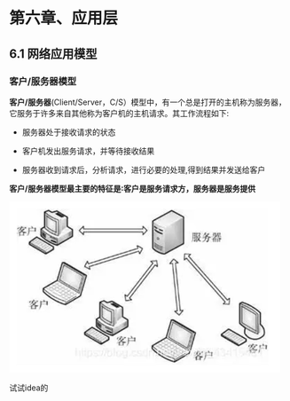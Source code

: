 















# 第六章、应用层



## 6.1 网络应用模型

### 客户/服务器模型

​		**客户/服务器**(Client/Server，C/S）模型中，有一个总是打开的主机称为服务器，它服务于许多来自其他称为客户机的主机请求。其工作流程如下:

- 服务器处于接收请求的状态

- 客户机发出服务请求，并等待接收结果

- 服务器收到请求后，分析请求，进行必要的处理,得到结果并发送给客户

**客户/服务器模型最主要的特征是∶客户是服务请求方，服务器是服务提供**

![image-20220518102123427](./%E8%AE%A1%E7%AE%97%E6%9C%BA%E7%BD%91%E7%BB%9C%EF%BC%88%E9%80%9F%E6%88%90%E8%AF%BE%EF%BC%89.assets/cs%E6%A8%A1%E5%9E%8B.png)

试试idea的